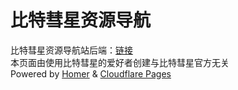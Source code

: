 # 比特彗星资源导航

比特彗星资源导航站后端：[链接](https://bc.36102025.xyz/)  
本页面由使用比特彗星的爱好者创建与比特彗星官方无关  
Powered by [Homer](https://github.com/bastienwirtz/homer) & [Cloudflare Pages](https://pages.cloudflare.com/)  
